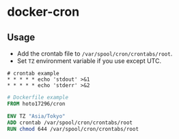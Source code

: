 # docker-cron

## Usage
- Add the crontab file to `/var/spool/cron/crontabs/root`.
- Set `TZ` environment variable if you use except UTC.

```
# crontab example
* * * * * echo 'stdout' >&1
* * * * * echo 'stderr' >&2
```

``` Dockerfile
# Dockerfile example
FROM hoto17296/cron

ENV TZ "Asia/Tokyo"
ADD crontab /var/spool/cron/crontabs/root
RUN chmod 644 /var/spool/cron/crontabs/root
```
